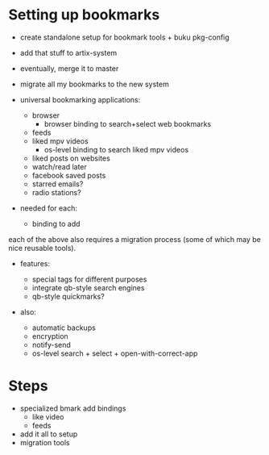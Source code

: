 
# Setting up bookmarks
- create standalone setup for bookmark tools + buku pkg-config
- add that stuff to artix-system
- eventually, merge it to master
- migrate all my bookmarks to the new system

- universal bookmarking applications:
	- browser
		- browser binding to search+select web bookmarks
	- feeds
	- liked mpv videos
		- os-level binding to search liked mpv videos
	- liked posts on websites
	- watch/read later
	- facebook saved posts
	- starred emails?
	- radio stations?

- needed for each:
	- binding to add

each of the above also requires a migration process (some of
which may be nice reusable tools).

- features:
	- special tags for different purposes
	- integrate qb-style search engines
	- qb-style quickmarks?

- also:
	- automatic backups
	- encryption
	- notify-send
	- os-level search + select + open-with-correct-app

# Steps
- specialized bmark add bindings
	- like video
	- feeds
- add it all to setup
- migration tools

